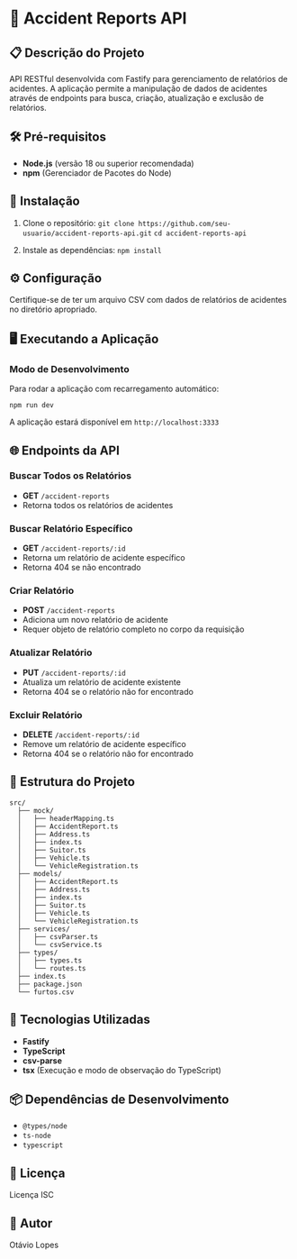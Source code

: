 # 🚨 Accident Reports API

## 📋 Descrição do Projeto

API RESTful desenvolvida com Fastify para gerenciamento de relatórios de acidentes. A aplicação permite a manipulação de dados de acidentes através de endpoints para busca, criação, atualização e exclusão de relatórios.

## 🛠️ Pré-requisitos

- **Node.js** (versão 18 ou superior recomendada)
- **npm** (Gerenciador de Pacotes do Node)

## 🚀 Instalação

1. Clone o repositório:
  `git clone https://github.com/seu-usuario/accident-reports-api.git`
  `cd accident-reports-api`

2. Instale as dependências:
  `npm install`

## ⚙️ Configuração

Certifique-se de ter um arquivo CSV com dados de relatórios de acidentes no diretório apropriado.

## 🖥️ Executando a Aplicação

### Modo de Desenvolvimento

Para rodar a aplicação com recarregamento automático:

`npm run dev`

A aplicação estará disponível em `http://localhost:3333`

## 🌐 Endpoints da API

### Buscar Todos os Relatórios
- **GET** `/accident-reports`
 - Retorna todos os relatórios de acidentes

### Buscar Relatório Específico
- **GET** `/accident-reports/:id`
 - Retorna um relatório de acidente específico
 - Retorna 404 se não encontrado

### Criar Relatório
- **POST** `/accident-reports`
 - Adiciona um novo relatório de acidente
 - Requer objeto de relatório completo no corpo da requisição

### Atualizar Relatório
- **PUT** `/accident-reports/:id`
 - Atualiza um relatório de acidente existente
 - Retorna 404 se o relatório não for encontrado

### Excluir Relatório
- **DELETE** `/accident-reports/:id`
 - Remove um relatório de acidente específico
 - Retorna 404 se o relatório não for encontrado

## 📂 Estrutura do Projeto
    src/
      ├── mock/
      │   ├── headerMapping.ts
      │   ├── AccidentReport.ts
      │   ├── Address.ts
      │   ├── index.ts
      │   ├── Suitor.ts
      │   ├── Vehicle.ts
      │   └── VehicleRegistration.ts
      ├── models/
      │   ├── AccidentReport.ts
      │   ├── Address.ts
      │   ├── index.ts
      │   ├── Suitor.ts
      │   ├── Vehicle.ts
      │   └── VehicleRegistration.ts
      ├── services/
      │   ├── csvParser.ts
      │   └── csvService.ts
      ├── types/
      │   ├── types.ts
      │   └── routes.ts
      ├── index.ts
      ├── package.json
      └── furtos.csv
            
## 🧩 Tecnologias Utilizadas

- **Fastify**
- **TypeScript**
- **csv-parse**
- **tsx** (Execução e modo de observação do TypeScript)

## 📦 Dependências de Desenvolvimento

- `@types/node`
- `ts-node`
- `typescript`

## 📄 Licença

Licença ISC

## 👤 Autor

Otávio Lopes
